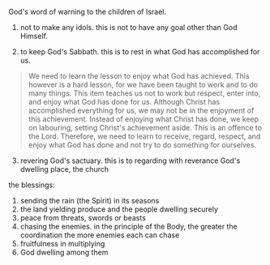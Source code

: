 God's word of warning to the children of Israel.

1. not to make any idols. this is not to have any goal other than God Himself.

2. to keep God's Sabbath. this is to rest in what God has accomplished for us.

> We need to learn the lesson to enjoy what God has achieved. This however is a hard lesson, for we have been taught to work and to do many things. This item teaches us not to work but respect, enter into, and enjoy what God has done for us. Although Christ has accomplished everything for us, we may not be in the enjoyment of this achievement. Instead of enjoying what Christ has done, we keep on labouring, setting Christ's achievement aside. This is an offence to the Lord. Therefore, we need to learn to receive, regard, respect, and enjoy what God has done and not try to do something for ourselves.

3. revering God's sactuary. this is to regarding with reverance God's dwelling place, the church

   
the blessings:
1. sending the rain (the Spirit) in its seasons
2. the land yielding produce and the people dwelling securely
3. peace from threats, swords or beasts
4. chasing the enemies. in the principle of the Body, the greater the coordination the more enemies each can chase
5. fruitfulness in multiplying
6. God dwelling among them

